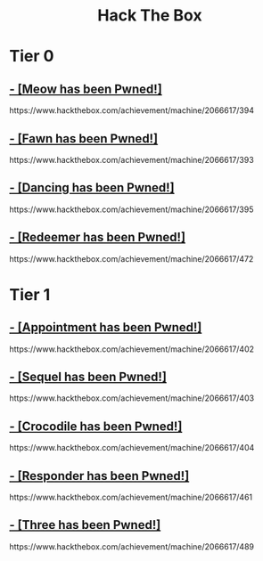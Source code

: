<h1 align="center">Hack The Box</h1>
<h1 align="left">Tier 0</h1>

<h2><a href="https://www.hackthebox.com/achievement/machine/2066617/394" target="_blank">- [Meow has been Pwned!]</a></h2>
https://www.hackthebox.com/achievement/machine/2066617/394


<h2><a href="https://www.hackthebox.com/achievement/machine/2066617/393" target="_blank">- [Fawn has been Pwned!]</a></h2>
https://www.hackthebox.com/achievement/machine/2066617/393


<h2><a href="https://www.hackthebox.com/achievement/machine/2066617/395" target="_blank">- [Dancing has been Pwned!]</a></h2>
https://www.hackthebox.com/achievement/machine/2066617/395

<h2><a href="https://www.hackthebox.com/achievement/machine/2066617/472" target="_blank">- [Redeemer has been Pwned!]</a></h2>
https://www.hackthebox.com/achievement/machine/2066617/472


<h1 align="left">Tier 1</h1>

<h2><a href="https://www.hackthebox.com/achievement/machine/2066617/402" target="_blank">- [Appointment has been Pwned!]</a></h2>
https://www.hackthebox.com/achievement/machine/2066617/402

<h2><a href="https://www.hackthebox.com/achievement/machine/2066617/403" target="_blank">- [Sequel has been Pwned!]</a></h2>
https://www.hackthebox.com/achievement/machine/2066617/403


<h2><a href="https://www.hackthebox.com/achievement/machine/2066617/404" target="_blank">- [Crocodile has been Pwned!]</a></h2>
https://www.hackthebox.com/achievement/machine/2066617/404

<h2><a href="https://www.hackthebox.com/achievement/machine/2066617/461" target="_blank">- [Responder has been Pwned!]</a></h2>
https://www.hackthebox.com/achievement/machine/2066617/461

<h2><a href="https://www.hackthebox.com/achievement/machine/2066617/489" target="_blank">- [Three has been Pwned!]</a></h2>
https://www.hackthebox.com/achievement/machine/2066617/489
